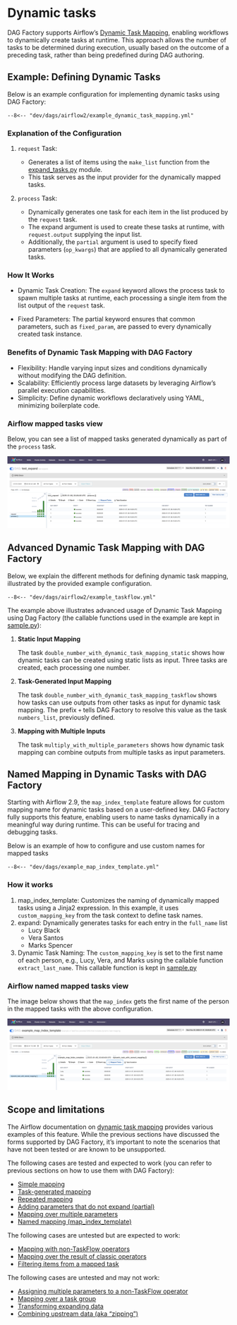 # Dynamic tasks

DAG Factory supports Airflow’s
[Dynamic Task Mapping](https://airflow.apache.org/docs/apache-airflow/stable/authoring-and-scheduling/dynamic-task-mapping.html),
enabling workflows to dynamically create tasks at runtime.  This approach allows the number of tasks to be determined
during execution, usually based on the outcome of a preceding task, rather than being predefined during DAG authoring.

## Example: Defining Dynamic Tasks

Below is an example configuration for implementing dynamic tasks using DAG Factory:

```title="example_dynamic_task_mapping.yml"
--8<-- "dev/dags/airflow2/example_dynamic_task_mapping.yml"
```

### Explanation of the Configuration

1. `request` Task:
    - Generates a list of items using the `make_list` function from the [expand_tasks.py](https://github.com/astronomer/dag-factory/blob/main/dev/dags/expand_tasks.py) module.
    - This task serves as the input provider for the dynamically mapped tasks.

2. `process` Task:
    - Dynamically generates one task for each item in the list produced by the `request` task.
    - The expand argument is used to create these tasks at runtime, with `request.output` supplying the input list.
    - Additionally, the `partial` argument is used to specify fixed parameters (`op_kwargs`) that are applied to all dynamically generated tasks.

### How It Works

- Dynamic Task Creation:
    The `expand` keyword allows the process task to spawn multiple tasks at runtime, each processing a single item from
the list output of the `request` task.

- Fixed Parameters:
    The partial keyword ensures that common parameters, such as `fixed_param`, are passed to every dynamically created
task instance.

### Benefits of Dynamic Task Mapping with DAG Factory

- Flexibility: Handle varying input sizes and conditions dynamically without modifying the DAG definition.
- Scalability: Efficiently process large datasets by leveraging Airflow’s parallel execution capabilities.
- Simplicity: Define dynamic workflows declaratively using YAML, minimizing boilerplate code.

### Airflow mapped tasks view

Below, you can see a list of mapped tasks generated dynamically as part of the `process` task.

![example_dynamic_task_mapping.png](../static/example_dynamic_task_mapping.png "Dynamic Task Mapping visualization")

## Advanced Dynamic Task Mapping with DAG Factory

Below, we explain the different methods for defining dynamic task mapping, illustrated by the provided example configuration.

```title="Dynamic Task Mapping advanced usage"
--8<-- "dev/dags/airflow2/example_taskflow.yml"
```

The example above illustrates advanced usage of Dynamic Task Mapping using Dag Factory (the callable functions
used in the example are kept in [sample.py](https://github.com/astronomer/dag-factory/blob/main/dev/dags/sample.py)):

1. **Static Input Mapping**

    The task `double_number_with_dynamic_task_mapping_static` shows how dynamic tasks can be created using static lists
as input. Three tasks are created, each processing one number.

2. **Task-Generated Input Mapping**

    The task `double_number_with_dynamic_task_mapping_taskflow` shows how tasks can use outputs from other tasks as
input for dynamic task mapping. The prefix `+` tells DAG Factory to resolve this value as the task `numbers_list`,
previously defined.

3. **Mapping with Multiple Inputs**

    The task `multiply_with_multiple_parameters` shows how dynamic task mapping can combine outputs from multiple tasks
as input parameters.

## Named Mapping in Dynamic Tasks with DAG Factory

Starting with Airflow 2.9, the `map_index_template` feature allows for custom mapping name for dynamic tasks based on a
user-defined key. DAG Factory fully supports this feature, enabling users to name tasks dynamically in a meaningful way
during runtime. This can be useful for tracing and debugging tasks.

Below is an example of how to configure and use custom names for mapped tasks

```title="example_map_index_template.yml"
--8<-- "dev/dags/example_map_index_template.yml"
```

### How it works

1. map_index_template:
   Customizes the naming of dynamically mapped tasks using a Jinja2 expression. In this example, it uses
`custom_mapping_key` from the task context to define task names.
2. expand:
   Dynamically generates tasks for each entry in the `full_name` list
     - Lucy Black
     - Vera Santos
     - Marks Spencer
3. Dynamic Task Naming:
   The `custom_mapping_key` is set to the first name of each person, e.g., Lucy, Vera, and Marks using the callable
function `extract_last_name`. This callable function is kept in [sample.py](https://github.com/astronomer/dag-factory/blob/main/dev/dags/sample.py)

### Airflow named mapped tasks view

The image below shows that the `map_index` gets the first name of the person in the mapped tasks with the above configuration.

![example_map_index_template.png](../static/example_map_index_template.png "Dynamic Task Mapping named mapped index visualization")

## Scope and limitations

The Airflow documentation on [dynamic task mapping](https://airflow.apache.org/docs/apache-airflow/2.10.3/authoring-and-scheduling/dynamic-task-mapping.html)
provides various examples of this feature. While the previous sections have discussed the forms supported by DAG
Factory, it’s important to note the scenarios that have not been tested or are known to be unsupported.

The following cases are tested and expected to work (you can refer to previous sections on how to use them with DAG Factory):

- [Simple mapping](https://airflow.apache.org/docs/apache-airflow/2.10.3/authoring-and-scheduling/dynamic-task-mapping.html#simple-mapping)
- [Task-generated mapping](https://airflow.apache.org/docs/apache-airflow/2.10.3/authoring-and-scheduling/dynamic-task-mapping.html#task-generated-mapping)
- [Repeated mapping](https://airflow.apache.org/docs/apache-airflow/2.10.3/authoring-and-scheduling/dynamic-task-mapping.html#repeated-mapping)
- [Adding parameters that do not expand (partial)](https://airflow.apache.org/docs/apache-airflow/2.10.3/authoring-and-scheduling/dynamic-task-mapping.html#adding-parameters-that-do-not-expand)
- [Mapping over multiple parameters](https://airflow.apache.org/docs/apache-airflow/2.10.3/authoring-and-scheduling/dynamic-task-mapping.html#mapping-over-multiple-parameters)
- [Named mapping (map_index_template)](https://airflow.apache.org/docs/apache-airflow/2.10.3/authoring-and-scheduling/dynamic-task-mapping.html#named-mapping)

The following cases are untested but are expected to work:

- [Mapping with non-TaskFlow operators](https://airflow.apache.org/docs/apache-airflow/2.10.3/authoring-and-scheduling/dynamic-task-mapping.html#mapping-with-non-taskflow-operators)
- [Mapping over the result of classic operators](https://airflow.apache.org/docs/apache-airflow/2.10.3/authoring-and-scheduling/dynamic-task-mapping.html#mapping-over-result-of-classic-operators)
- [Filtering items from a mapped task](https://airflow.apache.org/docs/apache-airflow/2.10.3/authoring-and-scheduling/dynamic-task-mapping.html#filtering-items-from-a-mapped-task)

The following cases are untested and may not work:

- [Assigning multiple parameters to a non-TaskFlow operator](https://airflow.apache.org/docs/apache-airflow/2.10.3/authoring-and-scheduling/dynamic-task-mapping.html#assigning-multiple-parameters-to-a-non-taskflow-operator)
- [Mapping over a task group](https://airflow.apache.org/docs/apache-airflow/2.10.3/authoring-and-scheduling/dynamic-task-mapping.html#mapping-over-a-task-group)
- [Transforming expanding data](https://airflow.apache.org/docs/apache-airflow/2.10.3/authoring-and-scheduling/dynamic-task-mapping.html#transforming-expanding-data)
- [Combining upstream data (aka “zipping”)](https://airflow.apache.org/docs/apache-airflow/2.10.3/authoring-and-scheduling/dynamic-task-mapping.html#combining-upstream-data-aka-zipping)
